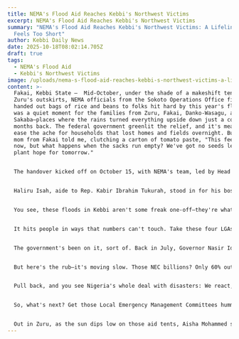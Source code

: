 ```yaml
---
title: NEMA's Flood Aid Reaches Kebbi's Northwest Victims
excerpt: NEMA's Flood Aid Reaches Kebbi's Northwest Victims
summary: "NEMA's Flood Aid Reaches Kebbi's Northwest Victims: A Lifeline That
  Feels Too Short"
author: Kebbi Daily News
date: 2025-10-18T08:02:14.705Z
draft: true
tags:
  - NEMA's Flood Aid
  - Kebbi's Northwest Victims
image: /uploads/nema-s-flood-aid-reaches-kebbi-s-northwest-victims-a-lifeline-that-feels-too-short.jpg
content: >-
  Fakai, Kebbi State –  Mid-October, under the shade of a makeshift tent in
  Zuru's outskirts, NEMA officials from the Sokoto Operations Office finally
  handed out bags of rice and beans to folks hit hard by this year's floods. It
  was a quiet moment for the families from Zuru, Fakai, Danko-Wasagu, and
  Sakaba—places where the rains turned everything upside down just a couple of
  months back. The federal government greenlit the relief, and it's meant to
  ease the ache for households that lost homes and fields overnight. But as one
  mom from Fakai told me, clutching a carton of tomato paste, "This feeds us for
  now, but what happens when the sacks run empty? We've got no seeds left to
  plant hope for tomorrow."


  The handover kicked off on October 15, with NEMA's team, led by Head of Operations Mrs. Zubaida Umar, passing out the basics: rice, beans, maize, oil, paste, salt, and those little seasoning cubes that make a meal feel like home again. They aimed it at over 500 families across these four local government areas, where August's flash floods swallowed villages whole and September's overflows kept the misery going. In Zuru, right on the edge with Niger Republic, the Gari River burst its banks and drowned 1,200 hectares of yam patches—folks there are still picking up the pieces, with 2,000 people bunking in relatives' yards or whatever dry spot they can find. Over in Fakai and Danko-Wasagu, those hilly spots that always catch the worst of it, 800 houses sit in mud up to the eaves. And Sakaba's herders? They've been chasing shadows since losing 5,000 cows and goats to raging streams. Kebbi's these northern pockets crank out 1.5 million tons of grains a year, but this season's wipeout has already shaved off 20%, says the Kebbi State Agricultural Development Project.


  Haliru Isah, aide to Rep. Kabir Ibrahim Tukurah, stood in for his boss and couldn't say enough good about the timing. "NEMA and Abuja stepped up when it counted," he said, shaking hands with elders. "These communities were staring down real hardship—kids going hungry, fields turned to swamps. This isn't just food; it's a breather." And yeah, it lands right as the harmattan starts whispering in, that dry wind that makes everything feel a bit more brittle. But let's be real: While the aid hits the spot short-term, it barely scratches the surface of what's brewing here.


  You see, these floods in Kebbi aren't some freak one-off—they're what happens when the Sahel's weather goes haywire, year after year. That La Niña thing everyone's talking about? It's cranking up the rains by 20-30%, according to FAO folks, and turning what used to be manageable downpours into monsters that overrun the Sokoto-Rima basin. Throw in dams upriver in Niger Republic letting loose without much heads-up, and you've got water slamming into places like Zuru before anyone can blink. Deforestation doesn't help either—15% of the forests gone since 2015, hacked for farms and fuel, so the soil just lets the runoff race straight to people's doorsteps. And in Danko-Wasagu, where bandits have been stirring trouble since July, families got pushed right into the flood zones during clashes that left soldiers dead and herds scattered. NEMA's own 2024 checkup called out 70% of the state's bridges as ticking time bombs for this exact mess, like those ones that buckled in Dandi back in August, blocking trucks full of help.


  It hits people in ways that numbers can't touch. Take these four LGAs, packed with half a million souls mostly scratching out a living from the dirt. The waters claimed 3,000 hectares of cropland, ringing up ₦2 billion in damages that no one's got the cash to fix. Women, who handle 60% of the trading and hauling around here, end up walking miles for clean water, dodging spots where insecurity makes every path feel like a gamble. Kids? They're out of school now, with hunger pushing dropout rates toward 40%—imagine trying to learn when your belly's growling louder than the teacher. Up in Sakaba, the Fulani nomads who roam these parts are hurting bad; no herds means no milk for the little ones, no cash to buy back in. With Kebbi's poverty clocking in at 72%, per the World Bank, one bad season like this tips families into loans they can't climb out of, especially as food prices nationwide are ballooning 33%. It's the same story we saw in 2022, when 1.4 million got chased from their homes—northern states like Kebbi shoulder 25% of that load, and it just keeps feeding the cycle of folks heading to cities or, worse, signing up with the wrong crowds.


  The government's been on it, sort of. Back in July, Governor Nasir Idris chipped in ₦50 million for Bunza flood folks, teaming up with NEMA to get blankets and meds out the door. He's been pushing Abuja hard too, calling out shoddy road contracts in Fakai-Sakaba that made the flooding even uglier—those half-built culverts might as well be invitations for more water. NEMA's Sokoto crew had already rolled out aid in Birnin Kebbi and Argungu after July storms, stuffing in mattresses and soap alongside the grub. Come August, the National Economic Council, with VP Kashim Shettima at the helm, unlocked ₦10 billion extra—₦3 billion per state, plus chunks for environment and water ministries. NEMA's big plan for 2025-2029? It's all about early warnings and beefing up state emergency outfits like SEMA, with drills like the one they ran in Dukku LGA that trained 200 locals to spot trouble coming. Director General Zubaida Umar hammered it home on Disaster Risk Day: "We fund toughness, not just the aftermath."


  But here's the rub—it's moving slow. Those NEC billions? Only 60% out the door by September's end, tangled in the usual state-federal finger-pointing. And while NEMA's handing out salt packets, the real gaps stare you in the face: No cash handouts like they tried in Niger State's Mokwa floods, which reached way more people than bags of beans ever could. Insecurity's mucking it up too—bandit zones in Danko-Wasagu mean aid trucks need army escorts just to roll in, and relocations? Only 30% of folks are biting, because who trusts a government pamphlet when your roof's caving?


  Pull back, and you see Nigeria's whole deal with disasters: We react, we don't prevent. This year's floods have already snuffed out 200 lives countrywide and booted 500,000 from their spots, but the root's in skimpy budgets—0.5% of GDP on adaptation when the world says 2% is the floor. Up in Niger, those Kainji Dam gates swing open without syncing with us, jacking flows 25% last month. And with banditry sucking up troops and cash, prevention takes a backseat. For Kebbi's borderlands—Zuru and Sakaba feeding ₦150 billion into ECOWAS trade with grains heading to Niamey or hides to Benin—any hitch like this jacks up garri by 15% back in Lagos. Climate crystal balls say 30% nastier floods by 2030, which could chase 100,000 more Kebbi families packing if we don't wise up.


  So, what's next? Get those Local Emergency Management Committees humming in all 21 LGAs—seed 'em with ₦500 million from the state, so communities can ping alerts on phones like NEMA's flood app. Roads need lifting too: FERMA's eyeing ₦100 billion for the northwest, starting with 50 km in Zuru-Fakai, and yanking contracts from flops. On the farm side, KSADP's ₦2 billion for seeds that laugh at floods could claw back 20% of losses, like they pulled off in Oyo trials. And hey, dust off those old Nigeria-Niger water deals for real-time dam chatter. Federally, make those NEC bucks stick with audits—Shettima's got the mandate, now enforce it.


  Out in Zuru, as the sun dips low on those aid tents, Aisha Mohammed sorts her ration, already sketching plots in her head for next planting. "This gets us through the week," she says with a tired smile, "but show us how to keep the water at bay, and we'll build back stronger." NEMA's drop-off buys a few meals, sure, but it's the planning ahead that'll turn survivors into thrivers. In a place like Kebbi, where hope grows from the same soil that floods take, that's the real story we're chasing.
---
```

